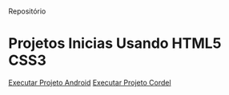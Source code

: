 # 
 Repositório 
<br>
<h1>Projetos Inicias Usando HTML5 CSS3</h1>
<a href="https://mateuslevidev.github.io/html-css/desafios/des010/android.html">Executar Projeto Android</a>
<a href="https://mateuslevidev.github.io/projeto-cordel/">Executar Projeto Cordel</a>